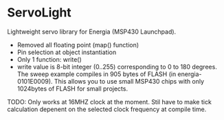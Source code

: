 ServoLight
==========

Lightweight servo library for Energia (MSP430 Launchpad).
- Removed all floating point (map() function)
- Pin selection at object instantiation
- Only 1 function: write()
- write value is 8-bit integer (0..255) corresponding to 0 to 180 degrees.
The sweep example compiles in 905 bytes of FLASH (in energia-0101E0009).
This allows you to use small MSP430 chips with only 1024bytes of FLASH for small projects.

TODO: Only works at 16MHZ clock at the moment. Stil have to make tick calculation depenent on the selected 
clock frequency at compile time.
